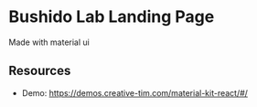 # Bushido Lab Landing Page

Made with material ui


## Resources
- Demo: <https://demos.creative-tim.com/material-kit-react/#/>
